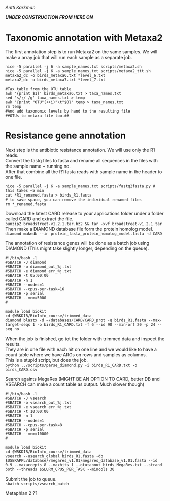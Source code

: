 *Antti Karkman*



**_UNDER CONSTRUCTION FROM HERE ON_**
# Taxonomic annotation with Metaxa2
The first annotation step is to run Metaxa2 on the same samples. We will make a array job that will run each sample as a separate job.  


```
nice -5 parallel -j 6 -a sample_names.txt scripts/metaxa2.sh
nice -5 parallel -j 6 -a sample_names.txt scripts/metaxa2_ttt.sh
metaxa2_dc -o birds_metaxa6.txt *level_6.txt
metaxa2_dc -o birds_metaxa7.txt *level_7.txt

#Tax table from the OTU table
awk '{print $1}' birds_metaxa6.txt > taxa_names.txt
sed 's/;/ /g' taxa_names.txt > temp
awk '{print "OTU"(++i)"\t"$0}' temp > taxa_names.txt
rm temp
#And add taxonomic levels by hand to the resulting file
##OTUs to metaxa file too.##
```



# Resistance gene annotation
Next step is the antibiotic resistance annotation. We will use only the R1 reads.  
Convert the fastq files to fasta and rename all sequences in the files with the sample name + running no.  
After that combine all the R1 fasta reads with sample name in the header to one file.  
```
nice -5 parallel -j 6 -a sample_names.txt scripts/fastq2fasta.py # this takes ~5 min
cat *R1_renamed.fasta > birds_R1.fasta
# to save space, you can remove the individual renamed files  
rm *_renamed.fasta
```

Download the latest CARD release to your applications folder under a folder called CARD and extract the file.  
`bunzip2 broadstreet-v1.2.1.tar.bz2 && tar -xvf broadstreet-v1.2.1.tar `
Then make a DIAMOND database file form the protein homolog model.  
`diamond makedb --in protein_fasta_protein_homolog_model.fasta -d CARD`

The annotation of resistance genes will be done as a batch job using DIAMOND (This might take slightly longer, depending on the queue).
```
#!/bin/bash -l
#SBATCH -J diamond
#SBATCH -o diamond_out_%j.txt
#SBATCH -e diamond_err_%j.txt
#SBATCH -t 05:00:00
#SBATCH -n 1
#SBATCH --nodes=1
#SBATCH --cpus-per-task=16
#SBATCH -p serial
#SBATCH --mem=5000
#

module load biokit
cd $WRKDIR/BioInfo_course/trimmed_data
diamond blastx -d ~/databases/CARD/CARD_prot -q birds_R1.fasta --max-target-seqs 1 -o birds_R1_CARD.txt -f 6 --id 90 --min-orf 20 -p 24 --seq no
```

When the job is finished, go tot the folder with trimmed data and inspect the results.  
They are in one file with each hit on one line and we would like to have a count table where we have ARGs on rows and samples as columns.  
This is a stupid script, but does the job.  
`python ../scripts/parse_diamond.py -i birds_R1_CARD.txt -o birds_CARD.csv`


Search againts MegaRes (MIGHT BE AN OPTION TO CARD, better DB and VSEARCH can make a count table as output. Much slower though)
```
#!/bin/bash -l
#SBATCH -J vsearch
#SBATCH -o vsearch_out_%j.txt
#SBATCH -e vsearch_err_%j.txt
#SBATCH -t 10:00:00
#SBATCH -n 1
#SBATCH --nodes=1
#SBATCH --cpus-per-task=8
#SBATCH -p serial
#SBATCH --mem=10000
#

module load biokit
cd $WRKDIR/BioInfo_course/trimmed_data
vsearch --usearch_global birds_R1.fasta -db $USERAPPL/database//megares_v1.01/megares_database_v1.01.fasta --id 0.9 --maxaccepts 8 --maxhits 1 --otutabout birds_MegaRes.txt --strand both --threads $SLURM_CPUS_PER_TASK --mincols 30
```
Submit the job to queue.  
`sbatch scripts/vsearch_batch`


Metaphlan 2 ??
